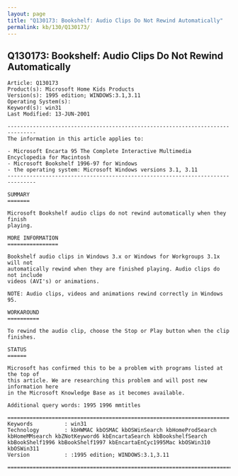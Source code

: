 ```yaml
---
layout: page
title: "Q130173: Bookshelf: Audio Clips Do Not Rewind Automatically"
permalink: kb/130/Q130173/
---
```


## Q130173: Bookshelf: Audio Clips Do Not Rewind Automatically

	Article: Q130173
	Product(s): Microsoft Home Kids Products
	Version(s): 1995 edition; WINDOWS:3.1,3.11
	Operating System(s): 
	Keyword(s): win31
	Last Modified: 13-JUN-2001
	
	-------------------------------------------------------------------------------
	The information in this article applies to:
	
	- Microsoft Encarta 95 The Complete Interactive Multimedia Encyclopedia for Macintosh 
	- Microsoft Bookshelf 1996-97 for Windows 
	- the operating system: Microsoft Windows versions 3.1, 3.11 
	-------------------------------------------------------------------------------
	
	SUMMARY
	=======
	
	Microsoft Bookshelf audio clips do not rewind automatically when they finish
	playing.
	
	MORE INFORMATION
	================
	
	Bookshelf audio clips in Windows 3.x or Windows for Workgroups 3.1x will not
	automatically rewind when they are finished playing. Audio clips do not include
	videos (AVI's) or animations.
	
	NOTE: Audio clips, videos and animations rewind correctly in Windows 95.
	
	WORKAROUND
	==========
	
	To rewind the audio clip, choose the Stop or Play button when the clip finishes.
	
	STATUS
	======
	
	Microsoft has confirmed this to be a problem with programs listed at the top of
	this article. We are researching this problem and will post new information here
	in the Microsoft Knowledge Base as it becomes available.
	
	Additional query words: 1995 1996 mmtitles
	
	======================================================================
	Keywords          : win31 
	Technology        : kbHWMAC kbOSMAC kbOSWinSearch kbHomeProdSearch kbHomeMMsearch kbZNotKeyword6 kbEncartaSearch kbBookshelfSearch kbBookShelf1996 kbBookShelf1997 kbEncartaEnCyc1995Mac kbOSWin310 kbOSWin311
	Version           : :1995 edition; WINDOWS:3.1,3.11
	
	=============================================================================
	
